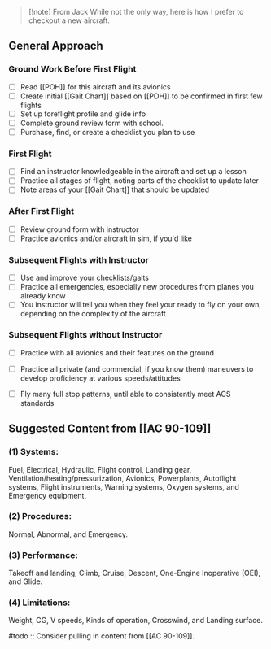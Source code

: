 > [!note] From Jack
> While not the only way, here is how I prefer to checkout a new aircraft.

## General Approach
### Ground Work Before First Flight
- [ ] Read [[POH]] for this aircraft and its avionics
- [ ] Create initial [[Gait Chart]] based on [[POH]] to be confirmed in first few flights
- [ ] Set up foreflight profile and glide info
- [ ] Complete ground review form with school.
- [ ] Purchase, find, or create a checklist you plan to use

### First Flight
- [ ] Find an instructor knowledgeable in the aircraft and set up a lesson
- [ ] Practice all stages of flight, noting parts of the checklist to update later
- [ ] Note areas of your [[Gait Chart]] that should be updated

### After First Flight
- [ ] Review ground form with instructor
- [ ] Practice avionics and/or aircraft in sim, if you'd like

### Subsequent Flights with Instructor
- [ ] Use and improve your checklists/gaits
- [ ] Practice all emergencies, especially new procedures from planes you already know
- [ ] You instructor will tell you when they feel your ready to fly on your own, depending on the complexity of the aircraft

### Subsequent Flights without Instructor
- [ ] Practice with all avionics and their features on the ground
- [ ] Practice all private (and commercial, if you know them) maneuvers to develop proficiency at various speeds/attitudes 
- [ ] Fly many full stop patterns, until able to consistently meet ACS standards


## Suggested Content from [[AC 90-109]]
### (1) Systems:
Fuel,
Electrical,
Hydraulic,
Flight control,
Landing gear,
Ventilation/heating/pressurization,
Avionics,
Powerplants,
Autoflight systems,
Flight instruments,
Warning systems,
Oxygen systems, and
Emergency equipment.

### (2) Procedures:
Normal,
Abnormal, and
Emergency.

### (3) Performance:
Takeoff and landing,
Climb,
Cruise,
Descent,
One-Engine Inoperative (OEI), and
Glide.

### (4) Limitations:
Weight,
CG,
V speeds,
Kinds of operation,
Crosswind, and
Landing surface.

#todo :: Consider pulling in content from [[AC 90-109]].